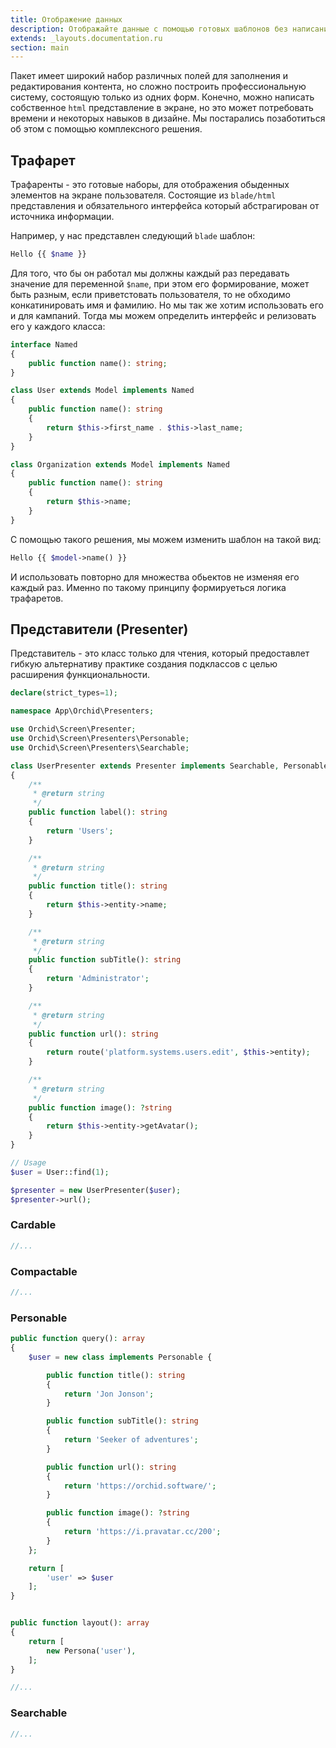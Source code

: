 ```yaml
---
title: Отображение данных
description: Отображайте данные с помощью готовых шаблонов без написания html 
extends: _layouts.documentation.ru
section: main
---
```


Пакет имеет широкий набор различных полей для заполнения и редактирования контента, но сложно построить
профессиональную систему, состоящую только из одних форм. Конечно, можно написать собственное `html` представление в экране,
но это может потребовать времени и некоторых навыков в дизайне. Мы постарались позаботиться об этом с помощью комплексного решения.


## Трафарет

Трафаренты - это готовые наборы, для отображения обыденных элементов на экране пользователя. 
Состоящие из `blade/html` представления и обязательного интерфейса который абстрагирован от источника информации. 


Например, у нас представлен следующий `blade` шаблон:

```php
Hello {{ $name }}
```

Для того, что бы он работал мы должны каждый раз передавать значение для переменной `$name`, при этом его формирование, может быть разным, если приветстовать пользователя, то не обходимо конкатинировать имя и фамилию. Но мы так же хотим использовать его и для кампаний. Тогда мы можем определить интерфейс и релизовать его у каждого класса:


```php
interface Named
{
    public function name(): string;
}

class User extends Model implements Named
{
    public function name(): string
    {
        return $this->first_name . $this->last_name;
    }
}

class Organization extends Model implements Named
{
    public function name(): string
    {
        return $this->name;
    }
}
```

С помощью такого решения, мы можем изменить шаблон на такой вид:

```php
Hello {{ $model->name() }}
```

И использовать повторно для множества обьектов не изменяя его каждый раз.
Именно по такому принципу формируеться логика трафаретов.


## Представители (Presenter)

Представитель - это класс только для чтения, который предоставлет гибкую альтернативу практике создания подклассов с целью расширения функциональности.


```php
declare(strict_types=1);

namespace App\Orchid\Presenters;

use Orchid\Screen\Presenter;
use Orchid\Screen\Presenters\Personable;
use Orchid\Screen\Presenters\Searchable;

class UserPresenter extends Presenter implements Searchable, Personable
{
    /**
     * @return string
     */
    public function label(): string
    {
        return 'Users';
    }

    /**
     * @return string
     */
    public function title(): string
    {
        return $this->entity->name;
    }

    /**
     * @return string
     */
    public function subTitle(): string
    {
        return 'Administrator';
    }

    /**
     * @return string
     */
    public function url(): string
    {
        return route('platform.systems.users.edit', $this->entity);
    }

    /**
     * @return string
     */
    public function image(): ?string
    {
        return $this->entity->getAvatar();
    }
}

// Usage
$user = User::find(1);

$presenter = new UserPresenter($user);
$presenter->url();
```


### Cardable

```php
//...
```

### Compactable


```php
//...
```

### Personable


```php
public function query(): array
{
    $user = new class implements Personable {

        public function title(): string
        {
            return 'Jon Jonson';
        }

        public function subTitle(): string
        {
            return 'Seeker of adventures';
        }

        public function url(): string
        {
            return 'https://orchid.software/';
        }

        public function image(): ?string
        {
            return 'https://i.pravatar.cc/200';
        }
    };

    return [
        'user' => $user
    ];
}


public function layout(): array
{
    return [
        new Persona('user'),
    ];
}
```

```php
//...
```

### Searchable


```php
//...
```
